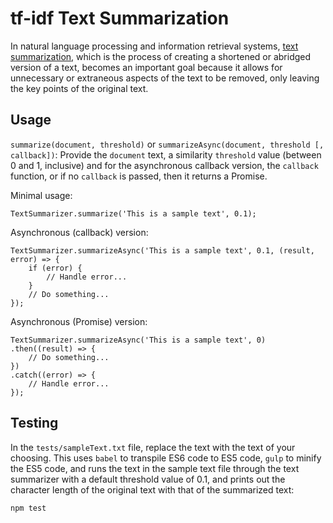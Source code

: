 # tf-idf Text Summarization

In natural language processing and information retrieval systems, [text 
summarization](https://en.wikipedia.org/wiki/Automatic_summarization), 
which is the process of creating a shortened or abridged version of a text, 
becomes an important goal because it allows for unnecessary or extraneous 
aspects of the text to be removed, only leaving the key points of the 
original text.

## Usage

`summarize(document, threshold)` or 
`summarizeAsync(document, threshold [, callback])`: Provide the `document` text,
a similarity `threshold` value (between 0 and 1, inclusive) and for the 
asynchronous callback version, the `callback` function, or if no `callback` is 
passed, then it returns a Promise.

Minimal usage:

```
TextSummarizer.summarize('This is a sample text', 0.1);
```

Asynchronous (callback) version:

```
TextSummarizer.summarizeAsync('This is a sample text', 0.1, (result, error) => {
    if (error) {
        // Handle error...
    } 
    // Do something...
});
```

Asynchronous (Promise) version:

```
TextSummarizer.summarizeAsync('This is a sample text', 0)
.then((result) => {
    // Do something...
})
.catch((error) => {
    // Handle error...
});
```

## Testing

In the `tests/sampleText.txt` file, replace the text with the text of your
choosing. This uses `babel` to transpile ES6 code to ES5 code, `gulp` to minify 
the ES5 code, and runs the text in the sample text file through the text 
summarizer with a default threshold value of 0.1, and prints out the character
length of the original text with that of the summarized text:

```
npm test
```
